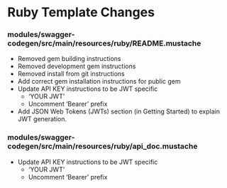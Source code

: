 # Ruby Template Changes

### modules/swagger-codegen/src/main/resources/ruby/README.mustache

- Removed gem building instructions
- Removed development gem instructions
- Removed install from git instructions
- Add correct gem installation instructions for public gem
- Update API KEY instructions to be JWT specific
    - ‘YOUR JWT’
    - Uncomment ‘Bearer’ prefix
- Add JSON Web Tokens (JWTs) section (in Getting Started) to explain JWT generation.

### modules/swagger-codegen/src/main/resources/ruby/api_doc.mustache

- Update API KEY instructions to be JWT specific
    - ‘YOUR JWT’
    - Uncomment ‘Bearer’ prefix

